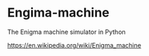 # Engima-machine
The Enigma machine simulator in Python

https://en.wikipedia.org/wiki/Enigma_machine
